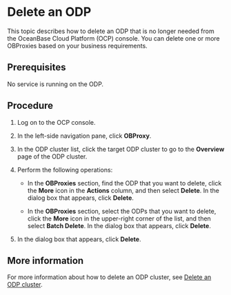 # Delete an ODP

This topic describes how to delete an ODP that is no longer needed from the OceanBase Cloud Platform (OCP) console. You can delete one or more OBProxies based on your business requirements.

## Prerequisites

No service is running on the ODP.

## Procedure

1. Log on to the OCP console.

2. In the left-side navigation pane, click **OBProxy**.

3. In the ODP cluster list, click the target ODP cluster to go to the **Overview** page of the ODP cluster.

4. Perform the following operations:

   * In the **OBProxies** section, find the ODP that you want to delete, click the **More** icon in the **Actions** column, and then select **Delete**. In the dialog box that appears, click **Delete**.

      <!-- ![Delete an ODP](https://help-static-aliyun-doc.aliyuncs.com/assets/img/zh-CN/8620139061/p204480.png) -->

   * In the **OBProxies** section, select the ODPs that you want to delete, click the **More** icon in the upper-right corner of the list, and then select **Batch Delete**. In the dialog box that appears, click **Delete**.

      <!-- ![Batch delete OBProxies](https://help-static-aliyun-doc.aliyuncs.com/assets/img/zh-CN/8620139061/p204485.png) -->

5. In the dialog box that appears, click **Delete**.

## More information

For more information about how to delete an ODP cluster, see [Delete an ODP cluster](../200.manage-obproxy-clusters/300.delete-obproxy-cluster.md).
